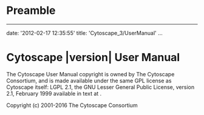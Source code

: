 Preamble
========

---
date: '2012-02-17 12:35:55'
title: 'Cytoscape\_3/UserManual'
...

<a name="cytoscape_user_manual"></a>
Cytoscape |version| User Manual
===============================

The Cytoscape User Manual copyright is owned by The Cytoscape
Consortium, and is made available under the same GPL license as
Cytoscape itself: LGPL 2.1, the GNU Lesser General Public License,
version 2.1, February 1999 available in text at
[](http://www.gnu.org/licenses/lgpl-2.1.html).

Copyright (c) 2001-2016 The Cytoscape Consortium


